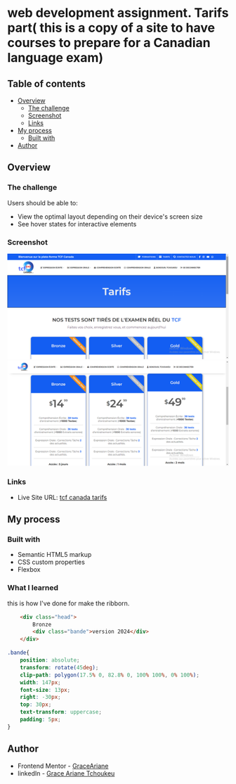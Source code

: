 # web development assignment. Tarifs part( this is a copy of a site to have courses to prepare for a Canadian language exam)

## Table of contents

- [Overview](#overview)
  - [The challenge](#the-challenge)
  - [Screenshot](#screenshot)
  - [Links](#links)
- [My process](#my-process)
  - [Built with](#built-with)
- [Author](#author)


## Overview

### The challenge

Users should be able to:

- View the optimal layout depending on their device's screen size
- See hover states for interactive elements

### Screenshot

![](images/haut-tarifs.png)
![](images/bas-tarifs.png)




### Links

- Live Site URL: [tcf canada tarifs](https://tpweb-tarifs.vercel.app/)

## My process

### Built with

- Semantic HTML5 markup
- CSS custom properties
- Flexbox


### What I learned

this is how I've done for make the ribborn.
```html
    <div class="head">
        Bronze
        <div class="bande">version 2024</div>
    </div>
```
```css
.bande{
    position: absolute;
    transform: rotate(45deg);
    clip-path: polygon(17.5% 0, 82.8% 0, 100% 100%, 0% 100%);
    width: 147px;
    font-size: 13px;
    right: -30px;
    top: 30px;
    text-transform: uppercase;
    padding: 5px;
}
```

## Author

- Frontend Mentor - [GraceAriane](https://www.frontendmentor.io/profile/GraceAriane)
- linkedIn - [Grace Ariane Tchoukeu](https://www.linkedin.com/in/grace-ariane-tchoukeu-a290b022a)